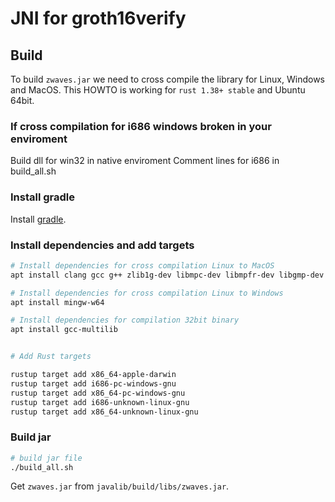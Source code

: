 # JNI for groth16verify

## Build

To build `zwaves.jar` we need to cross compile the library for Linux, Windows and MacOS. 
This HOWTO is working for `rust 1.38+ stable` and Ubuntu 64bit.

### If cross compilation for i686 windows broken in your enviroment
Build dll for win32 in native enviroment
Comment lines for i686 in build_all.sh

### Install gradle

Install [gradle](https://gradle.org/install/).

### Install dependencies and add targets

```sh
# Install dependencies for cross compilation Linux to MacOS
apt install clang gcc g++ zlib1g-dev libmpc-dev libmpfr-dev libgmp-dev

# Install dependencies for cross compilation Linux to Windows
apt install mingw-w64

# Install dependencies for compilation 32bit binary
apt install gcc-multilib


# Add Rust targets

rustup target add x86_64-apple-darwin
rustup target add i686-pc-windows-gnu
rustup target add x86_64-pc-windows-gnu
rustup target add i686-unknown-linux-gnu
rustup target add x86_64-unknown-linux-gnu


```

### Build jar

```sh
# build jar file
./build_all.sh 
```

Get `zwaves.jar` from `javalib/build/libs/zwaves.jar`.